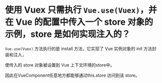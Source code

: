 # 使用 Vuex 只需执行 `Vue.use(Vuex)`，并在 Vue 的配置中传入一个 store 对象的示例，store 是如何实现注入的？

`Vue.use(Vuex)` 方法执行的是 install 方法，它实现了 Vue 实例对象的 init 方法封装和注入，

使传入的 store 对象被设置到 Vue 上下文环境的store中。

因此在VueComponent任意地方都能够通过this.store 访问到该 store。
